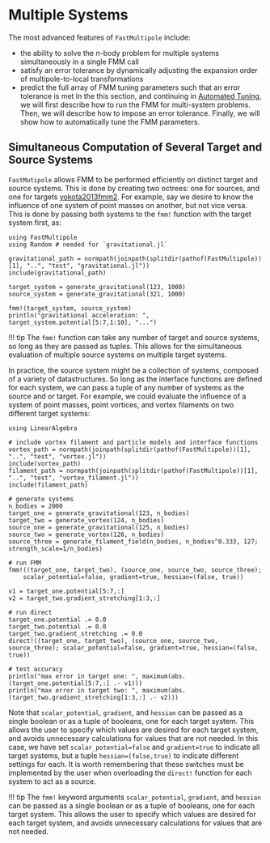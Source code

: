 # Multiple Systems

The most advanced features of `FastMultipole` include:

- the ability to solve the $n$-body problem for multiple systems simultaneously in a single FMM call
- satisfy an error tolerance by dynamically adjusting the expansion order of multipole-to-local transformations
- predict the full array of FMM tuning parameters such that an error tolerance is met
In the this section, and continuing in [Automated Tuning](advanced_usage_2.md), we will first describe how to run the FMM for multi-system problems. Then, we will describe how to impose an error tolerance. Finally, we will show how to automatically tune the FMM parameters.

## Simultaneous Computation of Several Target and Source Systems

`FastMutipole` allows FMM to be performed efficiently on distinct target and source systems. This is done by creating two octrees: one for sources, and one for targets [yokota2013fmm2](@cite). For example, say we desire to know the influence of one system of point masses on another, but not vice versa. This is done by passing both systems to the `fmm!` function with the target system first, as:

```@example advancedex
using FastMultipole
using Random # needed for `gravitational.jl`

gravitational_path = normpath(joinpath(splitdir(pathof(FastMultipole))[1], "..", "test", "gravitational.jl"))
include(gravitational_path)

target_system = generate_gravitational(123, 1000)
source_system = generate_gravitational(321, 1000)

fmm!(target_system, source_system)
println("gravitational acceleration: ", target_system.potential[5:7,1:10], "...")
```

!!! tip
    The `fmm!` function can take any number of target and source systems, so long as they are passed as tuples. This allows for the simultaneous evaluation of multiple source systems on multiple target systems.

In practice, the source system might be a collection of systems, composed of a variety of datastructures. So long as the interface functions are defined for each system, we can pass a tuple of any number of systems as the source and or target. For example, we could evaluate the influence of a system of point masses, point vortices, and vortex filaments on two different target systems:

```@example advancedex
using LinearAlgebra

# include vortex filament and particle models and interface functions
vortex_path = normpath(joinpath(splitdir(pathof(FastMultipole))[1], "..", "test", "vortex.jl"))
include(vortex_path)
filament_path = normpath(joinpath(splitdir(pathof(FastMultipole))[1], "..", "test", "vortex_filament.jl"))
include(filament_path)

# generate systems
n_bodies = 2000
target_one = generate_gravitational(123, n_bodies)
target_two = generate_vortex(124, n_bodies)
source_one = generate_gravitational(125, n_bodies)
source_two = generate_vortex(126, n_bodies)
source_three = generate_filament_field(n_bodies, n_bodies^0.333, 127; strength_scale=1/n_bodies)

# run FMM
fmm!((target_one, target_two), (source_one, source_two, source_three);
    scalar_potential=false, gradient=true, hessian=(false, true))

v1 = target_one.potential[5:7,:]
v2 = target_two.gradient_stretching[1:3,:]

# run direct
target_one.potential .= 0.0
target_two.potential .= 0.0
target_two.gradient_stretching .= 0.0
direct!((target_one, target_two), (source_one, source_two, source_three); scalar_potential=false, gradient=true, hessian=(false, true))

# test accuracy
println("max error in target one: ", maximum(abs.(target_one.potential[5:7,:] .- v1)))
println("max error in target two: ", maximum(abs.(target_two.gradient_stretching[1:3,:] .- v2)))
```
Note that `scalar_potential`, `gradient`, and `hessian` can be passed as a single boolean or as a tuple of booleans, one for each target system. This allows the user to specify which values are desired for each target system, and avoids unnecessary calculations for values that are not needed. In this case, we have set `scalar_potential=false` and `gradient=true` to indicate all target systems, but a tuple `hessian=(false,true)` to indicate different settings for each. It is worth remembering that these switches must be implemented by the user when overloading the `direct!` function for each system to act as a source.

!!! tip
    The `fmm!` keyword arguments `scalar_potential`, `gradient`, and `hessian` can be passed as a single boolean or as a tuple of booleans, one for each target system. This allows the user to specify which values are desired for each target system, and avoids unnecessary calculations for values that are not needed.
